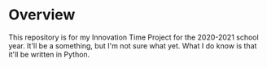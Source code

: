 # Overview

This repository is for my Innovation Time Project for the 2020-2021 school year. It'll be a something, but I'm not sure what yet. What I do know is that it'll be written in Python.